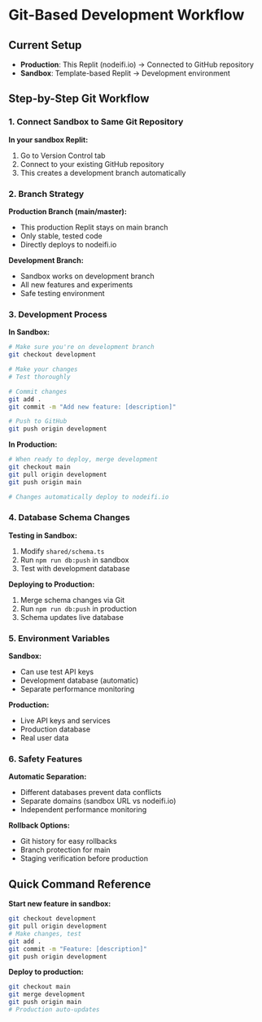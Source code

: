 # Git-Based Development Workflow

## Current Setup
- **Production**: This Replit (nodeifi.io) → Connected to GitHub repository
- **Sandbox**: Template-based Replit → Development environment

## Step-by-Step Git Workflow

### 1. Connect Sandbox to Same Git Repository

**In your sandbox Replit:**
1. Go to Version Control tab
2. Connect to your existing GitHub repository
3. This creates a development branch automatically

### 2. Branch Strategy

**Production Branch (main/master):**
- This production Replit stays on main branch
- Only stable, tested code
- Directly deploys to nodeifi.io

**Development Branch:**
- Sandbox works on development branch
- All new features and experiments
- Safe testing environment

### 3. Development Process

**In Sandbox:**
```bash
# Make sure you're on development branch
git checkout development

# Make your changes
# Test thoroughly

# Commit changes
git add .
git commit -m "Add new feature: [description]"

# Push to GitHub
git push origin development
```

**In Production:**
```bash
# When ready to deploy, merge development
git checkout main
git pull origin development
git push origin main

# Changes automatically deploy to nodeifi.io
```

### 4. Database Schema Changes

**Testing in Sandbox:**
1. Modify `shared/schema.ts`
2. Run `npm run db:push` in sandbox
3. Test with development database

**Deploying to Production:**
1. Merge schema changes via Git
2. Run `npm run db:push` in production
3. Schema updates live database

### 5. Environment Variables

**Sandbox:**
- Can use test API keys
- Development database (automatic)
- Separate performance monitoring

**Production:**
- Live API keys and services
- Production database
- Real user data

### 6. Safety Features

**Automatic Separation:**
- Different databases prevent data conflicts
- Separate domains (sandbox URL vs nodeifi.io)
- Independent performance monitoring

**Rollback Options:**
- Git history for easy rollbacks
- Branch protection for main
- Staging verification before production

## Quick Command Reference

**Start new feature in sandbox:**
```bash
git checkout development
git pull origin development
# Make changes, test
git add .
git commit -m "Feature: [description]"
git push origin development
```

**Deploy to production:**
```bash
git checkout main
git merge development
git push origin main
# Production auto-updates
```